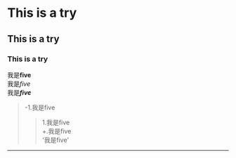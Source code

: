 # This is a try
## This is a try
### This is a try
我是**five**    
我是*five*    
我是***five***     
>-1.我是five    
>>1.我是five    
>>+.我是five    
>>'我是five'    
---------
